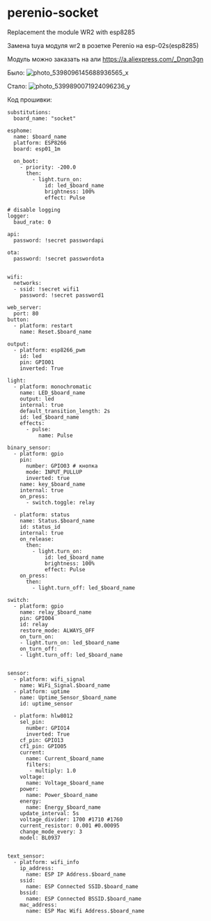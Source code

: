 # perenio-socket
Replacement the module WR2 with esp8285

Замена tuya модуля wr2 в розетке Perenio на esp-02s(esp8285) 

Модуль можно заказать на али https://a.aliexpress.com/_Dnqn3gn

Было:
![photo_5398096145688936565_x](https://user-images.githubusercontent.com/64173457/180664538-5d51b894-e19e-467b-a7cc-2b846606abc6.jpg)

Стало:
![photo_5399890071924096236_y](https://user-images.githubusercontent.com/64173457/180664547-dda255e4-87c4-4a99-aaee-682d2f316b51.jpg)

Код прошивки:
```
substitutions:
  board_name: "socket"

esphome:
  name: $board_name
  platform: ESP8266
  board: esp01_1m

  on_boot:
    - priority: -200.0
      then:
        - light.turn_on:
            id: led_$board_name
            brightness: 100%
            effect: Pulse

# disable logging
logger:
  baud_rate: 0

api:
  password: !secret passwordapi

ota:
  password: !secret passwordota


wifi:
  networks:
  - ssid: !secret wifi1
    password: !secret password1

web_server:
  port: 80
button:
  - platform: restart
    name: Reset.$board_name

output:
  - platform: esp8266_pwm
    id: led
    pin: GPIO01
    inverted: True 

light:
  - platform: monochromatic
    name: LED_$board_name
    output: led
    internal: true
    default_transition_length: 2s
    id: led_$board_name
    effects:
      - pulse:
          name: Pulse

binary_sensor:
  - platform: gpio
    pin:
      number: GPIO03 # кнопка
      mode: INPUT_PULLUP
      inverted: true
    name: key_$board_name
    internal: true
    on_press:
      - switch.toggle: relay

  - platform: status
    name: Status.$board_name
    id: status_id
    internal: true
    on_release:
      then:
        - light.turn_on:
            id: led_$board_name
            brightness: 100%
            effect: Pulse
    on_press:
      then:
        - light.turn_off: led_$board_name

switch:
  - platform: gpio
    name: relay_$board_name
    pin: GPIO04
    id: relay
    restore_mode: ALWAYS_OFF
    on_turn_on:
    - light.turn_on: led_$board_name
    on_turn_off:
    - light.turn_off: led_$board_name


sensor:
  - platform: wifi_signal
    name: WiFi_Signal.$board_name
  - platform: uptime
    name: Uptime_Sensor_$board_name
    id: uptime_sensor

  - platform: hlw8012
    sel_pin: 
      number: GPIO14
      inverted: True
    cf_pin: GPIO13
    cf1_pin: GPIO05
    current:
      name: Current_$board_name
      filters:
       - multiply: 1.0
    voltage:
      name: Voltage_$board_name
    power:
      name: Power_$board_name
    energy:
      name: Energy_$board_name
    update_interval: 5s
    voltage_divider: 1700 #1710 #1760
    current_resistor: 0.001 #0.00095
    change_mode_every: 3
    model: BL0937


text_sensor:
  - platform: wifi_info
    ip_address:
      name: ESP IP Address.$board_name
    ssid:
      name: ESP Connected SSID.$board_name
    bssid:
      name: ESP Connected BSSID.$board_name
    mac_address:
      name: ESP Mac Wifi Address.$board_name
```
